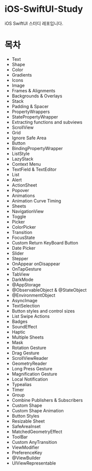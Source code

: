 # iOS-SwiftUI-Study
iOS SwiftUI 스터디 레포입니다.

# 목차

* Text
* Shape
* Color
* Gradients
* Icons
* Image
* Frames & Alignments
* Backgrounds & Overlays
* Stack
* Padding & Spacer
* PropertyWrappers
* StatePropertyWrapper
* Extracting functions and subviews
* ScrollView
* Grid
* Ignore Safe Area
* Button
* BindingPropertyWrapper
* ListStyle
* LazyStack
* Context Menu
* TextField & TextEditor
* List
* Alert
* ActionSheet
* Popover
* Animations
* Animation Curve Timing
* Sheets
* NavigationView
* Toggle
* Picker
* ColorPicker
* Transition
* FocusState
* Custom Return KeyBoard Button
* Date Picker
* Slider
* Stepper
* OnAppear onDisappear
* OnTapGesture
* TabView
* DarkMode
* @AppStorage
* @ObservableObject & @StateObject
* @EnvironmentObject
* AsyncImage
* TextSelection
* Button styles and control sizes
* List Swipe Actions
* Badges
* SoundEffect
* Haptic
* Multiple Sheets
* Mask
* Rotation Gesture
* Drag Gesture
* ScrollViewReader
* GeometryReader
* Long Press Gesture
* Magnification Gesture
* Local Notification
* Typealias
* Timer
* Group
* Combine Publishers & Subscribers
* Custom Shape
* Custom Shape Animation
* Button Styles
* Resizable Sheet
* SafeAreaInset
* MatchedGeometryEffect
* ToolBar
* Custom AnyTransition
* ViewModifier
* PreferenceKey
* @ViewBuilder
* UIViewRepresentable
